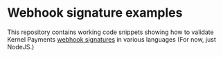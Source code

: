 # Webhook signature examples

This repository contains working code snippets showing how to validate 
Kernel Payments [webhook 
signatures](https://kernelpay.com/docs#tag-webhook) in various languages 
(For now, just NodeJS.)
